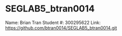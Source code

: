 # SEGLAB5_btran0014
 Name: Brian Tran
 Student #: 300295622
Link: https://github.com/btran0014/SEGLAB5_btran0014.git
